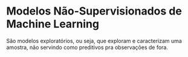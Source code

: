 # Modelos Não-Supervisionados de Machine Learning

São modelos exploratórios, ou seja, que exploram e caracterizam uma amostra, não servindo como preditivos pra observações de fora.